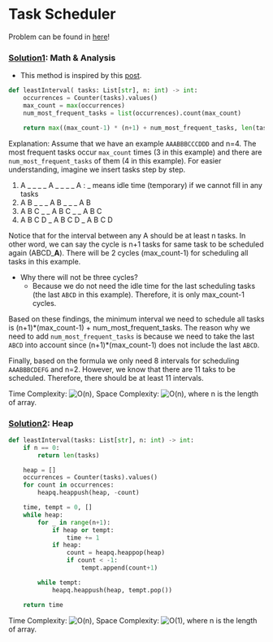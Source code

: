 # Task Scheduler

Problem can be found in [here](https://leetcode.com/problems/task-scheduler)!

### [Solution1](/Heap/621-TaskScheduler/solution1.py): Math & Analysis

-   This method is inspired by this [post](https://leetcode.com/problems/task-scheduler/discuss/104507/Python-Straightforward-with-Explanation).

```python
def leastInterval( tasks: List[str], n: int) -> int:
    occurrences = Counter(tasks).values()
    max_count = max(occurrences)
    num_most_frequent_tasks = list(occurrences).count(max_count)

    return max((max_count-1) * (n+1) + num_most_frequent_tasks, len(tasks))
```

Explanation: Assume that we have an example `AAABBBCCCDDD` and n=4. The most frequent tasks occur `max_count` times (3 in this example) and there are `num_most_frequent_tasks` of them (4 in this example). For easier understanding, imagine we insert tasks step by step.

1. A \_ \_ \_ _ A _ \_ \_ _ A : _ means idle time (temporary) if we cannot fill in any tasks
2. A B \_ \_ \_ A B \_ \_ \_ A B
3. A B C \_ \_ A B C \_ \_ A B C
4. A B C D \_ A B C D \_ A B C D

Notice that for the interval between any A should be at least n tasks. In other word, we can say the cycle is n+1 tasks for same task to be scheduled again (ABCD\_**A**). There will be 2 cycles (max_count-1) for scheduling all tasks in this example.

-   Why there will not be three cycles?
    -   Because we do not need the idle time for the last scheduling tasks (the last `ABCD` in this example). Therefore, it is only max_count-1 cycles.

Based on these findings, the minimum interval we need to schedule all tasks is (n+1)\*(max_count-1) + num_most_frequent_tasks. The reason why we need to add `num_most_frequent_tasks` is because we need to take the last `ABCD` into account since (n+1)\*(max_count-1) does not include the last `ABCD`.

Finally, based on the formula we only need 8 intervals for scheduling `AAABBBCDEFG` and n=2. However, we know that there are 11 taks to be scheduled. Therefore, there should be at least 11 intervals.

Time Complexity: ![O(n)](<https://latex.codecogs.com/svg.image?\inline&space;O(n)>), Space Complexity: ![O(n)](<https://latex.codecogs.com/svg.image?\inline&space;O(n)>), where n is the length of array.

### [Solution2](/Heap/621-TaskScheduler/solution2.py): Heap

```python
def leastInterval(tasks: List[str], n: int) -> int:
    if n == 0:
        return len(tasks)

    heap = []
    occurrences = Counter(tasks).values()
    for count in occurrences:
        heapq.heappush(heap, -count)

    time, tempt = 0, []
    while heap:
        for _ in range(n+1):
            if heap or tempt:
                time += 1
            if heap:
                count = heapq.heappop(heap)
                if count < -1:
                    tempt.append(count+1)

        while tempt:
            heapq.heappush(heap, tempt.pop())

    return time
```

Time Complexity: ![O(n)](<https://latex.codecogs.com/svg.image?\inline&space;O(n)>), Space Complexity: ![O(1)](<https://latex.codecogs.com/svg.image?\inline&space;O(1)>), where n is the length of array.
